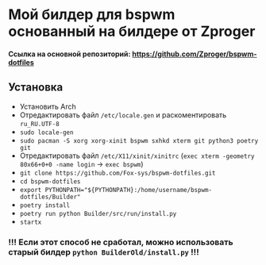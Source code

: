 # Мой билдер для bspwm основанный на билдере от Zproger

#### Ссылка на основной репозиторий: https://github.com/Zproger/bspwm-dotfiles

## Установка

- Установить Arch
- Отредактировать файл `/etc/locale.gen` и раскоментировать `ru_RU.UTF-8`
- `sudo locale-gen`
- `sudo pacman -S xorg xorg-xinit bspwm sxhkd xterm git python3 poetry git`
- Отредактировать файл `/etc/X11/xinit/xinitrc` (`exec xterm -geometry 80x66+0+0 -name login` -> `exec bspwm`)
- `git clone https://github.com/Fox-sys/bspwm-dotfiles.git`
- `cd bspwm-dotfiles`
- `export PYTHONPATH="${PYTHONPATH}:/home/username/bspwm-dotfiles/Builder"`
- `poetry install`
- `poetry run python Builder/src/run/install.py`
- `startx`

### !!! Если этот способ не сработал, можно использовать старый билдер `python BuilderOld/install.py` !!!